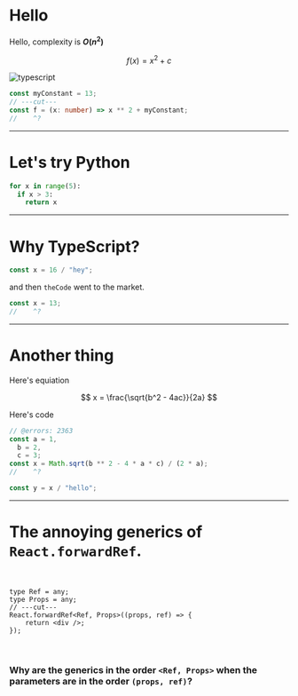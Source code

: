# Hello

Hello, complexity is **$O(n^2)$**

$$
f(x) = x^2 + c
$$

![typescript](https://www.freepnglogos.com/uploads/cat-png/cat-sweety-white-brown-11.png?width=1.5in)

```ts twoslash
const myConstant = 13;
// ---cut---
const f = (x: number) => x ** 2 + myConstant;
//    ^?
```

---

# Let's try Python

```python
for x in range(5):
  if x > 3:
    return x
```

---

# Why TypeScript?

```js
const x = 16 / "hey";
```

and then `theCode` went to the market.


```ts twoslash
const x = 13;
//    ^?
```

---

# Another thing

Here's equiation

$$
x = \frac{\sqrt{b^2 - 4ac}}{2a}
$$

Here's code

```ts twoslash
// @errors: 2363
const a = 1,
  b = 2,
  c = 3;
const x = Math.sqrt(b ** 2 - 4 * a * c) / (2 * a);
//    ^?

const y = x / "hello";
```

---

# The annoying generics of `React.forwardRef`.

&nbsp;

```tsx twoslash {1}
type Ref = any;
type Props = any;
// ---cut---
React.forwardRef<Ref, Props>((props, ref) => {
	return <div />;
});
```

&nbsp;

### **Why** are the generics in the order `<Ref, Props>` when the parameters are in the order `(props, ref)`?
